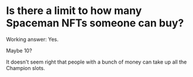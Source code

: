 # Is there a limit to how many Spaceman NFTs someone can buy?

Working answer: Yes.

Maybe 10?

It doesn't seem right that people with a bunch of money can take up all the Champion slots.
